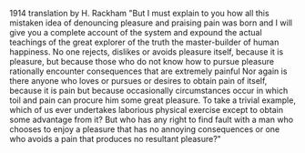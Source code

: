 1914 translation by H. Rackham
"But I must explain to you how all this mistaken idea of denouncing pleasure and praising pain
was born and I will give you a complete account of the system
and expound the actual teachings of the great explorer of the truth
the master-builder of human happiness. No one rejects, dislikes
or avoids pleasure itself, because it is pleasure, but because those who do not know how to pursue
pleasure rationally encounter consequences that are extremely painful
Nor again is there anyone who loves or pursues or desires to obtain pain of itself, because it is pain
but because occasionally circumstances occur in which toil and pain can procure him some great pleasure.
To take a trivial example, which of us ever undertakes laborious physical exercise
except to obtain some advantage from it? But who has any right to find fault with a man who chooses to
enjoy a pleasure that has no annoying consequences
or one who avoids a pain that produces no resultant pleasure?"